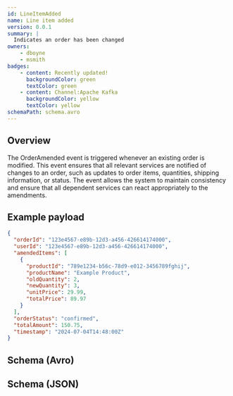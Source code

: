 ```yaml
---
id: LineItemAdded
name: Line item added
version: 0.0.1
summary: |
  Indicates an order has been changed
owners:
    - dboyne
    - msmith
badges:
    - content: Recently updated!
      backgroundColor: green
      textColor: green
    - content: Channel:Apache Kafka
      backgroundColor: yellow
      textColor: yellow
schemaPath: schema.avro
---
```


## Overview

The OrderAmended event is triggered whenever an existing order is modified. This event ensures that all relevant services are notified of changes to an order, such as updates to order items, quantities, shipping information, or status. The event allows the system to maintain consistency and ensure that all dependent services can react appropriately to the amendments.

## Example payload

```json title="Example Payload"
{
  "orderId": "123e4567-e89b-12d3-a456-426614174000",
  "userId": "123e4567-e89b-12d3-a456-426614174000",
  "amendedItems": [
    {
      "productId": "789e1234-b56c-78d9-e012-3456789fghij",
      "productName": "Example Product",
      "oldQuantity": 2,
      "newQuantity": 3,
      "unitPrice": 29.99,
      "totalPrice": 89.97
    }
  ],
  "orderStatus": "confirmed",
  "totalAmount": 150.75,
  "timestamp": "2024-07-04T14:48:00Z"
}
```

## Schema (Avro)

<Schema file="schema.avro" />

## Schema (JSON)

<Schema file="schema.json" />

